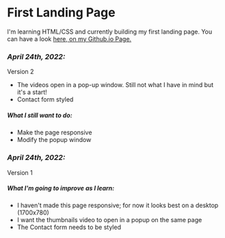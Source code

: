 # First Landing Page
I'm learning HTML/CSS and currently building my first landing page.
You can have a look [here, on my Github.io Page.](https://hlmhc79.github.io/First-Landing-Page/)

### **_April 24th, 2022:_**
Version 2
- The videos open in a pop-up window. Still not what I have in mind but it's a start!
- Contact form styled

##### What I still want to do:
- Make the page responsive
- Modify the popup window


### **_April 24th, 2022:_**
Version 1

##### What I'm going to improve as I learn:
  - I haven't made this page responsive; for now it looks best on a desktop (1700x780)
  - I want the thumbnails video to open in a popup on the same page
  - The Contact form needs to be styled
